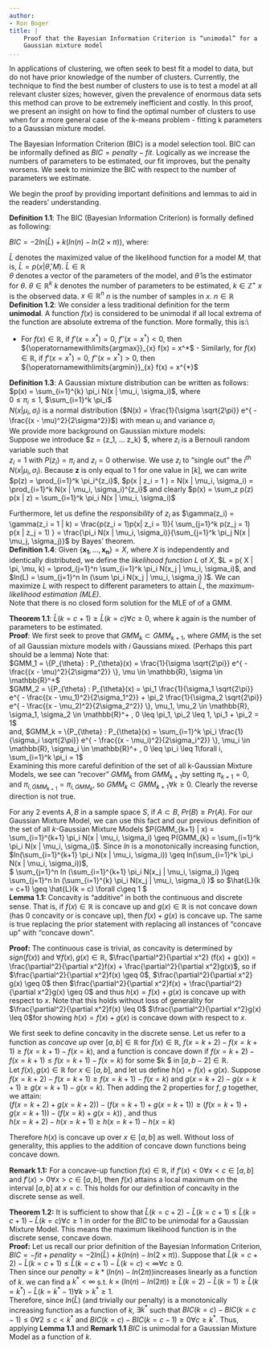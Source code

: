 ```yaml
---
author:
- Ron Boger
title: |
    Proof that the Bayesian Information Criterion is “unimodal” for a
    Gaussian mixture model
...
```


In applications of clustering, we often seek to best fit a model to data, but do not have prior knowledge of the number of clusters. Currently, the technique to find the best number of clusters to use is
to test a model at all relevant cluster sizes; however, given the prevalence of enormous data sets this method can prove to be extremely inefficient and costly. In this proof, we present an insight on how to
find the optimal number of clusters to use when for a more general case of the k-means problem - fitting k parameters to a Gaussian mixture
model.

The Bayesian Information Criterion (BIC) is a model selection tool. BIC can be informally defined as $BIC = penalty - fit$. Logically as we increase the numbers of parameters to be estimated, our fit improves, but the penalty worsens. We seek to minimize the BIC with respect to the number of parameters we estimate.

We begin the proof by providing important definitions and lemmas to aid in the readers’ understanding.

**Definition 1.1**: The BIC (Bayesian Information Criterion) is formally
defined as following:

$BIC = -2ln(\hat{L}) + k(ln(n) - ln(2 \times \pi))$, where:

$\hat{L}$ denotes the maximized value of the likelihood function for a model $M$, that is, $\hat{L} = p(x|\hat{\theta}, M)$. $\hat{L} \in \mathbb{R}$\
$\theta$ denotes a vector of the parameters of the model, and $\hat{\theta}$ is the estimator for $\theta$. $\theta \in \mathbb{R}^k$
$k$ denotes the number of parameters to be estimated,
$k \in \mathbb{Z}^{+}$
$x$ is the observed data. $x \in \mathbb{R}^{n}$
$n$ is the number of samples in $x$. $n \in \mathbb{R}$\
**Definition 1.2**: We consider a less traditional definition for the
term **unimodal**. A function $f(x)$ is considered to be unimodal if all
local extrema of the function are absolute extrema of the function. More
formally, this is:\
- For $f(x) \in \mathbb{R}$, if $f'(x = x^{*}) = 0$, $f''(x= x^{*}) <0$,
then ${\operatornamewithlimits{argmax}}_{x} f(x) = x^*$ - Similarly, for
$f(x) \in \mathbb{R}$, if $f'(x = x^{*}) = 0$, $f''(x= x^{*}) > 0$, then
${\operatornamewithlimits{argmin}}_{x} f(x) = x^{*}$

**Definition 1.3**: A Gaussian mixture distribution can be written as
follows:\
$p(x) = \sum_{i=1}^{k} \pi_i N(x | \mu_i, \sigma_i)$, where\
$0 \leq \pi_i \leq 1$, $\sum_{i=1}^k \pi_i$\
$N(x | \mu_i, \sigma_i)$ is a normal distribution
($N(x) = \frac{1}{\sigma \sqrt{2\pi}} e^{ - \frac{(x - \mu)^2}{2\sigma^2}}$)
with mean $u_i$ and variance $\sigma_i$\
We provide more background on Gaussian mixture models:\
Suppose we introduce $z = \{z_1, ... z_k\} $, where $z_i$ is a Bernouli
random variable such that\
$z_i = 1$ with $P(z_i) = \pi_i$ and $z_i = 0$ otherwise. We use $z_i$ to
“single out” the $i^{th}$ $N(x | \mu_i, \sigma_i)$. Because $\bm{z}$ is
only equal to $1$ for one value in $[k]$, we can write
$p(z) = \prod_{i=1}^k \pi_i^{z_i}$,
$p(x | z_i = 1 ) = N(x | \mu_i, \sigma_i) = \prod_{i=1}^k N(x | \mu_i, \sigma_i)^{z_i}$
and clearly
$p(x) = \sum_z p(z) p(x | z) = \sum_{i=1}^k \pi_i N(x | \mu_i, \sigma_i)$

Furthermore, let us define the *responsibility* of $z_i$ as
$\gamma(z_i) = \gamma(z_i = 1 | k) = \frac{p(z_i = 1)p(x| z_i = 1)}{ \sum_{j=1}^k p(z_j = 1) p(x | z_j = 1) } = \frac{\pi_i N(x | \mu_i, \sigma_i)}{\sum_{j=1}^k \pi_j N(x | \mu_j, \sigma_j)}$
by Bayes’ theorem.\
**Definition 1.4**: Given $\{\bm{x_1}, \dots, \bm{x_n} \} = {X}$, where
${X}$ is independently and identically distributed, we define the
*likelihood function* $L$ of ${X}$,
$L = p( X | \pi, \mu, k) = \prod_{j=1}^n \sum_{i=1}^k \pi_i N(x_j | \mu_i, \sigma_i)$,
and $ln(L) = \sum_{j=1}^n ln (\sum \pi_i N(x_j | \mu_i, \sigma_i) )$. We
can maximize $L$ with respect to different parameters to attain
$\hat{L}$, the *maximum-likelihood estimation (MLE)*.\
Note that there is no closed form solution for the MLE of of a GMM.

**Theorem 1.1**: $\hat{L}(k = c+1) \geq \hat{L}(k = c) \forall c\geq 0$,
where $k$ again is the number of parameters to be estimated.\
**Proof**: We first seek to prove that $GMM_k \subset GMM_{k+1}$, where
$GMM_i$ is the set of all Gaussian mixture models with $i$ Gaussians
mixed. (Perhaps this part should be a lemma) Note that:\
$GMM_1  = \{P_{\theta} : P_{\theta}(x) = \frac{1}{\sigma \sqrt{2\pi}} e^{ - \frac{(x - \mu)^2}{2\sigma^2}} \}, \mu \in \mathbb{R}, \sigma \in \mathbb{R}^+$\
$GMM_2 = \{P_{\theta} : P_{\theta}(x) = \pi_1 \frac{1}{\sigma_1 \sqrt{2\pi}} e^{ - \frac{(x - \mu_1)^2}{2\sigma_1^2}} + \pi_2 \frac{1}{\sigma_2 \sqrt{2\pi}} e^{ - \frac{(x - \mu_2)^2}{2\sigma_2^2}} \}, \mu_1, \mu_2 \in \mathbb{R}, \sigma_1, \sigma_2 \in \mathbb{R}^+ , 0 \leq \pi_1, \pi_2 \leq 1, \pi_1 + \pi_2 = 1$\
and,
$GMM_k = \{P_{\theta} : P_{\theta}(x) = \sum_{i=1}^k \pi_i \frac{1}{\sigma_i \sqrt{2\pi}} e^{ - \frac{(x - \mu_i)^2}{2\sigma_i^2}}  \}, \mu_i \in \mathbb{R}, \sigma_i \in \mathbb{R}^+ , 0 \leq \pi_i \leq 1\forall i, \sum_{i=1}^k \pi_i = 1$\
Examining this more careful definition of the set of all k-Gaussian
Mixture Models, we see can “recover” $GMM_k$ from $GMM_{k+1}$by setting
$\pi_{k+1} = 0$, and $\pi_{i, GMM_{k+1}} = \pi_{i, GMM_k}$, so
$GMM_k \subset GMM_{k+1} \forall k \geq 0$. Clearly the reverse
direction is not true.

For any 2 events $A, B$ in a sample space $S$, if $A \subset B$,
$Pr(B) \geq Pr(A)$. For our Gaussian Mixture Model, we can use this fact
and our previous definition of the set of all $k$-Gaussian Mixture
Models
$P(GMM_{k+1} | x) =  \sum_{i=1}^{k+1} \pi_i N(x | \mu_i, \sigma_i) \geq P(GMM_{k}  =  \sum_{i=1}^k \pi_i N(x | \mu_i, \sigma_i)$.
Since $ln$ is a monotonically increasing function,
$ln(\sum_{i=1}^{k+1} \pi_i N(x | \mu_i, \sigma_i)) \geq  ln(\sum_{i=1}^k \pi_i N(x | \mu_i, \sigma_i))$,\
$ \sum_{j=1}^n ln (\sum_{i=1}^{k+1} \pi_i N(x_j | \mu_i, \sigma_i) )\geq  \sum_{j=1}^n ln (\sum_{i=1}^{k} \pi_i N(x_j | \mu_i, \sigma_i) )$
so $\hat{L}(k = c+1) \geq \hat{L}(k = c) \forall c\geq 1 $\
**Lemma 1.1:** Concavity is “additive” in both the continuous and
discrete sense. That is, if $f(x) \in \mathbb{R}$ is concave up and
$g(x) \in \mathbb{R}$ is not concave down (has $0$ concavity or is
concave up), then $f(x) + g(x)$ is concave up. The same is true
replacing the prior statement with replacing all instances of “concave
up” with “concave down”.

**Proof:** The continuous case is trivial, as concavity is determined by
$sign(f(x))$ and $\forall f(x), g(x) \in \mathbb{R}$,
$\frac{\partial^2}{\partial x^2} (f(x) + g(x)) = \frac{\partial^2}{\partial x^2}f(x) + \frac{\partial^2}{\partial x^2}g(x)$,
so if $\frac{\partial^2}{\partial x^2}f(x) \geq 0$,
$\frac{\partial^2}{\partial x^2} g(x) \geq 0$ then
$\frac{\partial^2}{\partial x^2}f(x) + \frac{\partial^2}{\partial x^2}g(x) \geq 0$
and thus $h(x) = f(x) + g(x)$ is concave up with respect to $x$. Note
that this holds without loss of generality for
$\frac{\partial^2}{\partial x^2}f(x) \leq 0$
$\frac{\partial^2}{\partial x^2}g(x) \leq 0$for showing
$h(x) = f(x) + g(x)$ is concave down with respect to $x$.

We first seek to define concavity in the discrete sense. Let us refer to
a function as *concave up* over $[a, b] \in \mathbb{R}$ for
$f(x) \in \mathbb{R}$,
$f(x = k+2) - f(x = k +1) \geq f(x = k +1) - f(x = k)$, and a function
is concave down if
$f(x = k+2) - f(x = k +1) \leq f(x = k +1) - f(x = k)$ for some $k $ in
$[a, b-2] \in \mathbb{R}$.\
Let $f(x), g(x) \in \mathbb{R}$ for $x \in [a, b]$, and let us define
$h(x) = f(x) + g(x)$. Suppose
$f(x = k+2) - f(x = k +1) \geq f(x = k +1) - f(x = k)$ and
$g(x = k+2) - g(x = k +1) \geq g(x = k +1) - g(x = k)$. Then adding the
2 properties for $f, g$ together, we attain:\
$(f(x = k+2) + g(x = k+2))- (f(x = k +1) + g(x = k+1)) \geq (f(x = k +1) + g(x = k+1)) - (f(x = k) + g(x = k))$
, and thus\
$h(x = k+2) - h(x = k +1) \geq h(x = k +1) - h(x = k)$

Therefore $h(x)$ is concave up over $x \in [a, b]$ as well. Without loss
of generality, this applies to the addition of concave down functions
being concave down.

**Remark 1.1:** For a concave-up function $f(x) \in \mathbb{R}$, if
$f'(x) < 0 \forall x < c \in [a,b]$ and
$f'(x) > 0 \forall x > c \in [a,b]$, then $f(x)$ attains a local maximum
on the interval $[a,b]$ at $x = c$. This holds for our definition of
concavity in the discrete sense as well.

**Theorem 1.2:** It is sufficient to show that
$\hat{L}(k = c+2) - \hat{L}(k = c +1) \leq \hat{L}(k = c+1) - \hat{L}(k = c) \forall c \geq 1$
in order for the $BIC$ to be unimodal for a Gaussian Mixture Model. This
means the maximum likelihood function is in the discrete sense, concave
down.\
**Proof:** Let us recall our prior definition of the Bayesian
Information Criterion,
$BIC = -fit + penality = -2ln(\hat{L}) + k(ln(n) - ln(2 \times\pi))$.
Suppose that
$\hat{L}(k = c+2) - \hat{L}(k = c +1) \leq \hat{L}(k = c+1) - \hat{L}(k = c) < \infty \forall c \geq 0$.\
Then since our $penalty = k*(ln(n) - ln(2\pi))$increases linearly as a
function of $k$. we can find a $k^* < \infty$ s.t.
$k \times (ln(n) - ln(2\pi)) \geq \hat{L}(k=2) - \hat{L}(k=1) \geq \hat{L}(k=k^*) - \hat{L}(k=k^* - 1) \forall k > k^*\geq 1$.\
Therefore, since $ln(\hat{L})$ (and trivially our penalty) is a
monotonically increasing function as a function of $k$, $\exists k^*$
such that $BIC(k = c) - BIC(k = c-1) \leq 0 \forall 2 \leq c < k^{*}$
and $BIC(k = c) - BIC(k = c-1) \geq 0 \forall c \geq k^{*}$. Thus,
applying **Lemma 1.1** and **Remark 1.1** $BIC$ is unimodal for a
Gaussian Mixture Model as a function of $k$.

